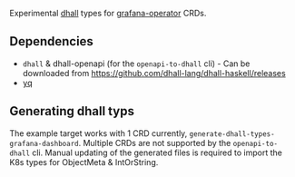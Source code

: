 Experimental [dhall](https://dhall-lang.org/#) types for [grafana-operator](https://github.com/grafana-operator/grafana-operator) CRDs.

## Dependencies

* `dhall` & dhall-openapi (for the `openapi-to-dhall` cli) - Can be downloaded from https://github.com/dhall-lang/dhall-haskell/releases
* [yq](https://github.com/mikefarah/yq)

## Generating dhall typs

The example target works with 1 CRD currently, `generate-dhall-types-grafana-dashboard`.
Multiple CRDs are not supported by the `openapi-to-dhall` cli.
Manual updating of the generated files is required to import the K8s types for ObjectMeta & IntOrString.
